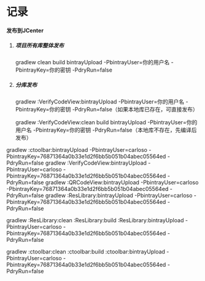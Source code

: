 # 记录

#### 发布到JCenter

1. ##### 项目所有库整体发布

   gradlew clean build bintrayUpload -PbintrayUser=你的用户名 -PbintrayKey=你的密钥 -PdryRun=false

2. ##### 分库发布

   gradlew :VerifyCodeView:bintrayUpload -PbintrayUser=你的用户名 -PbintrayKey=你的密钥 -PdryRun=false（如果本地库已存在，可直接发布）

   gradlew :VerifyCodeView:clean build bintrayUpload -PbintrayUser=你的用户名 -PbintrayKey=你的密钥 -PdryRun=false（本地库不存在，先编译后发布）


gradlew :ctoolbar:bintrayUpload -PbintrayUser=carloso -PbintrayKey=76871364a0b33e1d2f6bb5b051b04abec05564ed -PdryRun=false
gradlew :VerifyCodeView:bintrayUpload -PbintrayUser=carloso -PbintrayKey=76871364a0b33e1d2f6bb5b051b04abec05564ed -PdryRun=false
gradlew :QRCodeView:bintrayUpload -PbintrayUser=carloso -PbintrayKey=76871364a0b33e1d2f6bb5b051b04abec05564ed -PdryRun=false
gradlew :ResLibrary:bintrayUpload -PbintrayUser=carloso -PbintrayKey=76871364a0b33e1d2f6bb5b051b04abec05564ed -PdryRun=false

gradlew :ResLibrary:clean :ResLibrary:build :ResLibrary:bintrayUpload -PbintrayUser=carloso -PbintrayKey=76871364a0b33e1d2f6bb5b051b04abec05564ed -PdryRun=false


gradlew :ctoolbar:clean :ctoolbar:build :ctoolbar:bintrayUpload -PbintrayUser=carloso -PbintrayKey=76871364a0b33e1d2f6bb5b051b04abec05564ed -PdryRun=false
